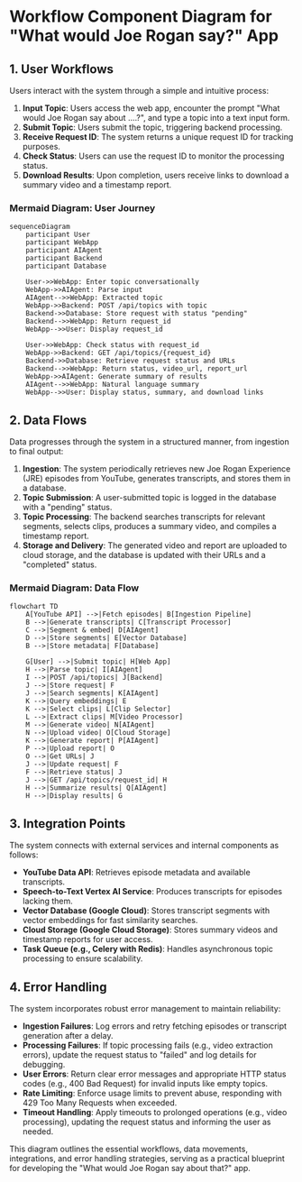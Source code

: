 # Workflow Component Diagram for "What would Joe Rogan say?" App

## 1. User Workflows

Users interact with the system through a simple and intuitive process:

1. **Input Topic**: Users access the web app, encounter the prompt "What would Joe Rogan say about ....?", and type a topic into a text input form.
2. **Submit Topic**: Users submit the topic, triggering backend processing.
3. **Receive Request ID**: The system returns a unique request ID for tracking purposes.
4. **Check Status**: Users can use the request ID to monitor the processing status.
5. **Download Results**: Upon completion, users receive links to download a summary video and a timestamp report.

### Mermaid Diagram: User Journey

```mermaid
sequenceDiagram
    participant User
    participant WebApp
    participant AIAgent
    participant Backend
    participant Database

    User->>WebApp: Enter topic conversationally
    WebApp->>AIAgent: Parse input
    AIAgent-->>WebApp: Extracted topic
    WebApp->>Backend: POST /api/topics with topic
    Backend->>Database: Store request with status "pending"
    Backend-->>WebApp: Return request_id
    WebApp-->>User: Display request_id

    User->>WebApp: Check status with request_id
    WebApp->>Backend: GET /api/topics/{request_id}
    Backend->>Database: Retrieve request status and URLs
    Backend-->>WebApp: Return status, video_url, report_url
    WebApp->>AIAgent: Generate summary of results
    AIAgent-->>WebApp: Natural language summary
    WebApp-->>User: Display status, summary, and download links
```

## 2. Data Flows

Data progresses through the system in a structured manner, from ingestion to final output:

1. **Ingestion**: The system periodically retrieves new Joe Rogan Experience (JRE) episodes from YouTube, generates transcripts, and stores them in a database.
2. **Topic Submission**: A user-submitted topic is logged in the database with a "pending" status.
3. **Topic Processing**: The backend searches transcripts for relevant segments, selects clips, produces a summary video, and compiles a timestamp report.
4. **Storage and Delivery**: The generated video and report are uploaded to cloud storage, and the database is updated with their URLs and a "completed" status.

### Mermaid Diagram: Data Flow

```mermaid
flowchart TD
    A[YouTube API] -->|Fetch episodes| B[Ingestion Pipeline]
    B -->|Generate transcripts| C[Transcript Processor]
    C -->|Segment & embed| D[AIAgent]
    D -->|Store segments| E[Vector Database]
    B -->|Store metadata| F[Database]

    G[User] -->|Submit topic| H[Web App]
    H -->|Parse topic| I[AIAgent]
    I -->|POST /api/topics| J[Backend]
    J -->|Store request| F
    J -->|Search segments| K[AIAgent]
    K -->|Query embeddings| E
    K -->|Select clips| L[Clip Selector]
    L -->|Extract clips| M[Video Processor]
    M -->|Generate video| N[AIAgent]
    N -->|Upload video| O[Cloud Storage]
    K -->|Generate report| P[AIAgent]
    P -->|Upload report| O
    O -->|Get URLs| J
    J -->|Update request| F
    F -->|Retrieve status| J
    J -->|GET /api/topics/request_id| H
    H -->|Summarize results| Q[AIAgent]
    H -->|Display results| G
```

## 3. Integration Points

The system connects with external services and internal components as follows:

- **YouTube Data API**: Retrieves episode metadata and available transcripts.
- **Speech-to-Text Vertex AI Service**: Produces transcripts for episodes lacking them.
- **Vector Database (Google Cloud)**: Stores transcript segments with vector embeddings for fast similarity searches.
- **Cloud Storage (Google Cloud Storage)**: Stores summary videos and timestamp reports for user access.
- **Task Queue (e.g., Celery with Redis)**: Handles asynchronous topic processing to ensure scalability.

## 4. Error Handling

The system incorporates robust error management to maintain reliability:

- **Ingestion Failures**: Log errors and retry fetching episodes or transcript generation after a delay.
- **Processing Failures**: If topic processing fails (e.g., video extraction errors), update the request status to "failed" and log details for debugging.
- **User Errors**: Return clear error messages and appropriate HTTP status codes (e.g., 400 Bad Request) for invalid inputs like empty topics.
- **Rate Limiting**: Enforce usage limits to prevent abuse, responding with 429 Too Many Requests when exceeded.
- **Timeout Handling**: Apply timeouts to prolonged operations (e.g., video processing), updating the request status and informing the user as needed.

This diagram outlines the essential workflows, data movements, integrations, and error handling strategies, serving as a practical blueprint for developing the "What would Joe Rogan say about that?" app.